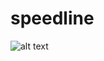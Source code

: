 # speedline

![alt text](https://github.com/wagybwoi/speedline/blob/master/Media/giph.gif "Speedline")
